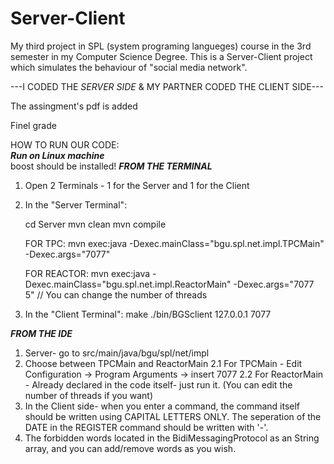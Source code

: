 # Server-Client  

My third project in SPL (system programing langueges) course in the 3rd semester in my Computer Science Degree.
This is a Server-Client project which simulates the behaviour of "social media network".

---I CODED THE *SERVER SIDE* & MY PARTNER CODED THE CLIENT SIDE---

The assingment's pdf is added

Finel grade 


HOW TO RUN OUR CODE:  
***Run on Linux machine***  
boost should be installed!
***FROM THE TERMINAL***
1. Open 2 Terminals - 1 for the Server and 1 for the Client

2. In the "Server Terminal":

    cd Server
    mvn clean
    mvn compile
    
    FOR TPC:
    mvn exec:java -Dexec.mainClass="bgu.spl.net.impl.TPCMain" -Dexec.args="7077"
    
    FOR REACTOR:
    mvn exec:java -Dexec.mainClass="bgu.spl.net.impl.ReactorMain" -Dexec.args="7077 5" // You can change the number of threads
    
3. In the "Client Terminal":
    make
    ./bin/BGSclient 127.0.0.1 7077
    

    
***FROM THE IDE***
1. Server- go to src/main/java/bgu/spl/net/impl 
2. Choose between TPCMain and ReactorMain
2.1 For TPCMain - Edit Configuration -> Program Arguments -> insert 7077
2.2 For ReactorMain - Already declared in the code itself- just run it. (You can edit the number of threads if you want)
3. In the Client side- when you enter a command, the command itself should be written using CAPITAL LETTERS ONLY.
   The seperation of the DATE in the REGISTER command should be written with '-'.
4. The forbidden words located in the BidiMessagingProtocol as an String array, and you can add/remove words as you wish.
